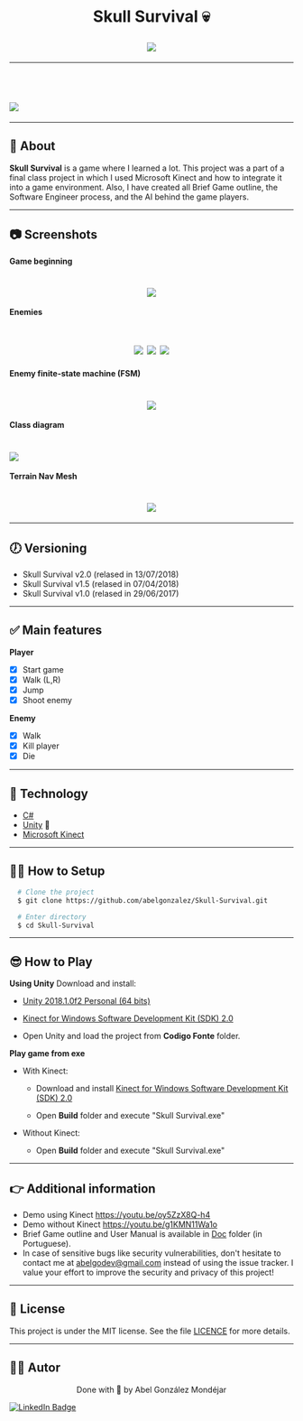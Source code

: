 <h1 align="center">
  <p>Skull Survival 💀</p>
  <img 
    src="./Doc/game.jpg"
  />  
</h1>

---

<br>

<h1>
  <img 
    src="./doc/demo.gif"
  />
</h1>

---
## 🧾 About
**Skull Survival** is a game where I learned a lot. This project was a part of a final class project in which I used Microsoft Kinect and how to integrate it into a game environment. Also, I have created all Brief Game outline, the Software Engineer process, and the AI behind the game players.

---
## 📷 Screenshots
**Game beginning**
<h1 align="center">
  <img 
    src="./doc/home.png"
  />
</h1>

**Enemies**
<h1 align="center">
  <img 
    src="./doc/enemy1.jpg"
  />
  <img 
    src="./doc/enemy2.jpg"
  />
  <img 
    src="./doc/enemy3.jpg"
  />
</h1>

**Enemy finite-state machine (FSM)**
<h1 align="center">
  <img 
    src="./doc/mefEnemy.png"
  />
</h1>

**Class diagram**
<h1>
  <img 
    src="./doc/classDiagram.jpg"
  />
</h1>

**Terrain Nav Mesh**
<h1 align="center">
  <img 
    src="./doc/navMeshTerrain.png"
  />
</h1>

---
## 🕖 Versioning
- Skull Survival v2.0 (relased in 13/07/2018)
- Skull Survival v1.5 (relased in 07/04/2018)
- Skull Survival v1.0 (relased in 29/06/2017)

---
## ✅ Main features
**Player**
- [x] Start game
- [x] Walk (L,R)
- [x] Jump
- [x] Shoot enemy

**Enemy**
- [x] Walk
- [x] Kill player
- [x] Die

---
## 🔧 Technology

- [C#](https://www.w3schools.com/cs/index.php) 
- [Unity](https://unity.com/) 💚
- [Microsoft Kinect](http://www.kinect.com/)

---
## 👨‍💻 How to Setup

```bash
  # Clone the project
  $ git clone https://github.com/abelgonzalez/Skull-Survival.git
```
```bash
  # Enter directory
  $ cd Skull-Survival
```

---
## 😎 How to Play

**Using Unity**
Download and install:

 - [Unity 2018.1.0f2 Personal (64 bits)](https://unity3d.com/pt/unity/whats-new/unity-2018.1.0)

 - [Kinect for Windows Software Development Kit (SDK) 2.0](https://www.microsoft.com/en-us/download/details.aspx?id=44561)

- Open Unity and load the project from **Codigo Fonte** folder.

**Play game from exe**
* With Kinect:
  - Download and install [Kinect for Windows Software Development Kit (SDK) 2.0](https://www.microsoft.com/en-us/download/details.aspx?id=44561)

  - Open **Build** folder and execute "Skull Survival.exe"

* Without Kinect: 
  - Open **Build** folder and execute "Skull Survival.exe"

---
## 👉 Additional information
* Demo using Kinect https://youtu.be/oy5ZzX8Q-h4
* Demo without Kinect https://youtu.be/g1KMN11Wa1o
* Brief Game outline and User Manual is available in [Doc](https://github.com/abelgonzalez/Skull-Survival/tree/main/doc) folder (in Portuguese).
* In case of sensitive bugs like security vulnerabilities, don't hesitate to contact me at abelgodev@gmail.com instead of using the issue tracker. I value your effort to improve the security and privacy of this project!

---
## 📝 License

This project is under the MIT license. See the file <a href="https://github.com/abelgonzalez/Skull-Survival/LICENSE">LICENCE</a> for more details.

---
## 🧑‍💻 Autor
<p align="center">Done with 💙 by Abel González Mondéjar</p>


[![LinkedIn Badge](https://img.shields.io/badge/-Abel_González_Mondéjar-blue?style=flat-square&logo=Linkedin&logoColor=white&link=https://www.linkedin.com/in/abelgonzalezmondejar/)](https://www.linkedin.com/in/abelgonzalezmondejar/)
